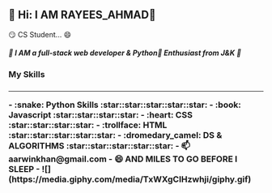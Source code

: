 ## :sparkler: Hi: I AM RAYEES_AHMAD👋
:smirk:  CS Student... :smile: 
##### :green_book: I AM a full-stack web developer & Python:snake: Enthusiast from J&K :green_book:
<h3>My Skills<h3/>
<hr>
- :snake: Python Skills  :star::star::star::star::star:
- :book:  Javascript     :star::star::star::star:
- :heart:  CSS            :star::star::star::star:
- :trollface: HTML             :star::star::star::star::star:
- :dromedary_camel: DS & ALGORITHMS :star::star::star::star::star:
- 📫 aarwinkhan@gmail.com
- 😄 AND MILES TO GO BEFORE I SLEEP
- ![](https://media.giphy.com/media/TxWXgClHzwhji/giphy.gif)
